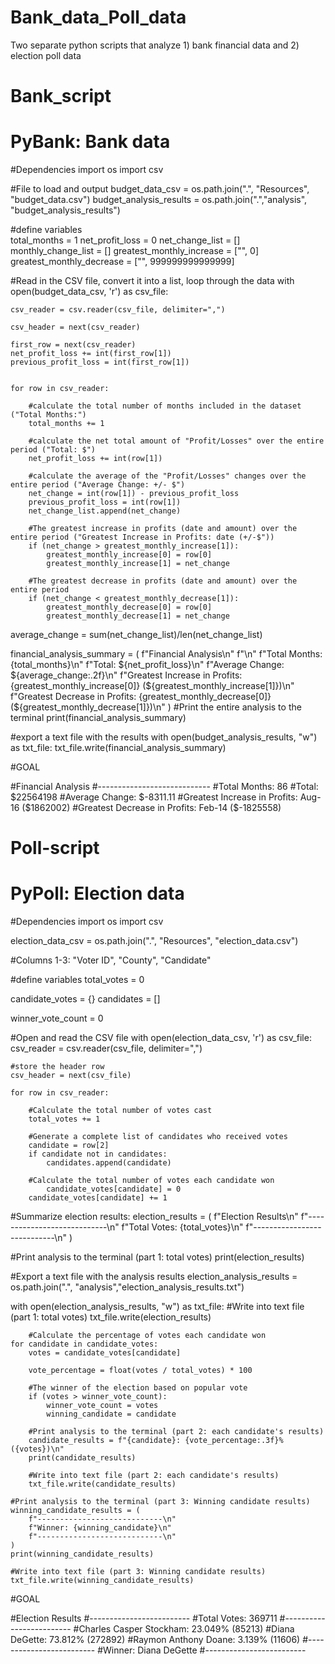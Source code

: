 # Bank_data_Poll_data
Two separate python scripts that analyze 1) bank financial data and 2) election poll data

# Bank_script
# PyBank: Bank data
#Dependencies
import os
import csv

#File to load and output
budget_data_csv = os.path.join(".", "Resources", "budget_data.csv")
budget_analysis_results = os.path.join(".","analysis", "budget_analysis_results")

#define variables  
total_months = 1
net_profit_loss = 0
net_change_list = []
monthly_change_list = []
greatest_monthly_increase = ["", 0]
greatest_monthly_decrease = ["", 999999999999999]


#Read in the CSV file, convert it into a list, loop through the data
with open(budget_data_csv, 'r') as csv_file:
  
    csv_reader = csv.reader(csv_file, delimiter=",")
    
    csv_header = next(csv_reader)

    first_row = next(csv_reader)
    net_profit_loss += int(first_row[1])
    previous_profit_loss = int(first_row[1])
    
   
    for row in csv_reader:
        
        #calculate the total number of months included in the dataset ("Total Months:")
        total_months += 1
        
        #calculate the net total amount of "Profit/Losses" over the entire period ("Total: $")
        net_profit_loss += int(row[1])
        
        #calculate the average of the "Profit/Losses" changes over the entire period ("Average Change: +/- $")
        net_change = int(row[1]) - previous_profit_loss
        previous_profit_loss = int(row[1])
        net_change_list.append(net_change)
        
        #The greatest increase in profits (date and amount) over the entire period ("Greatest Increase in Profits: date (+/-$"))
        if (net_change > greatest_monthly_increase[1]):
            greatest_monthly_increase[0] = row[0]
            greatest_monthly_increase[1] = net_change

        #The greatest decrease in profits (date and amount) over the entire period
        if (net_change < greatest_monthly_decrease[1]):
            greatest_monthly_decrease[0] = row[0]
            greatest_monthly_decrease[1] = net_change   
            
average_change = sum(net_change_list)/len(net_change_list)
        
financial_analysis_summary = (
    f"Financial Analysis\n"
    f"\n"
    f"Total Months: {total_months}\n"
    f"Total: ${net_profit_loss}\n"
    f"Average Change: ${average_change:.2f}\n"
    f"Greatest Increase in Profits: {greatest_monthly_increase[0]} (${greatest_monthly_increase[1]})\n"
    f"Greatest Decrease in Profits: {greatest_monthly_decrease[0]} (${greatest_monthly_decrease[1]})\n"
)
#Print the entire analysis to the terminal
print(financial_analysis_summary)

#export a text file with the results
with open(budget_analysis_results, "w") as txt_file:
    txt_file.write(financial_analysis_summary)

#GOAL

#Financial Analysis
#----------------------------
#Total Months: 86
#Total: $22564198
#Average Change: $-8311.11
#Greatest Increase in Profits: Aug-16 ($1862002)
#Greatest Decrease in Profits: Feb-14 ($-1825558)


# Poll-script
# PyPoll: Election data
#Dependencies
import os
import csv

election_data_csv = os.path.join(".", "Resources", "election_data.csv")

#Columns 1-3: "Voter ID", "County", "Candidate"

#define variables
total_votes = 0

candidate_votes = {}
candidates = []

winner_vote_count = 0

#Open and read the CSV file
with open(election_data_csv, 'r') as csv_file:
    csv_reader = csv.reader(csv_file, delimiter=",")
    
    #store the header row
    csv_header = next(csv_file)

    for row in csv_reader:
        
        #Calculate the total number of votes cast
        total_votes += 1

        #Generate a complete list of candidates who received votes
        candidate = row[2]
        if candidate not in candidates:
            candidates.append(candidate)
        
        #Calculate the total number of votes each candidate won
            candidate_votes[candidate] = 0
        candidate_votes[candidate] += 1

#Summarize election results:
election_results = (
    f"Election Results\n"
    f"----------------------------\n"
    f"Total Votes: {total_votes}\n"
    f"----------------------------\n"
)

#Print analysis to the terminal (part 1: total votes)
print(election_results)

#Export a text file with the analysis results
election_analysis_results = os.path.join(".", "analysis","election_analysis_results.txt")

with open(election_analysis_results, "w") as txt_file:
    #Write into text file (part 1: total votes)
    txt_file.write(election_results)
    
        #Calculate the percentage of votes each candidate won        
    for candidate in candidate_votes:
        votes = candidate_votes[candidate]

        vote_percentage = float(votes / total_votes) * 100

        #The winner of the election based on popular vote
        if (votes > winner_vote_count):
            winner_vote_count = votes
            winning_candidate = candidate

        #Print analysis to the terminal (part 2: each candidate's results)
        candidate_results = f"{candidate}: {vote_percentage:.3f}% ({votes})\n"
        print(candidate_results)
        
        #Write into text file (part 2: each candidate's results)
        txt_file.write(candidate_results)
            
    #Print analysis to the terminal (part 3: Winning candidate results)
    winning_candidate_results = (
        f"----------------------------\n"
        f"Winner: {winning_candidate}\n"
        f"----------------------------\n"
    )
    print(winning_candidate_results)

    #Write into text file (part 3: Winning candidate results)
    txt_file.write(winning_candidate_results)

#GOAL

#Election Results
#-------------------------
#Total Votes: 369711
#-------------------------
#Charles Casper Stockham: 23.049% (85213)
#Diana DeGette: 73.812% (272892)
#Raymon Anthony Doane: 3.139% (11606)
#-------------------------
#Winner: Diana DeGette
#-------------------------